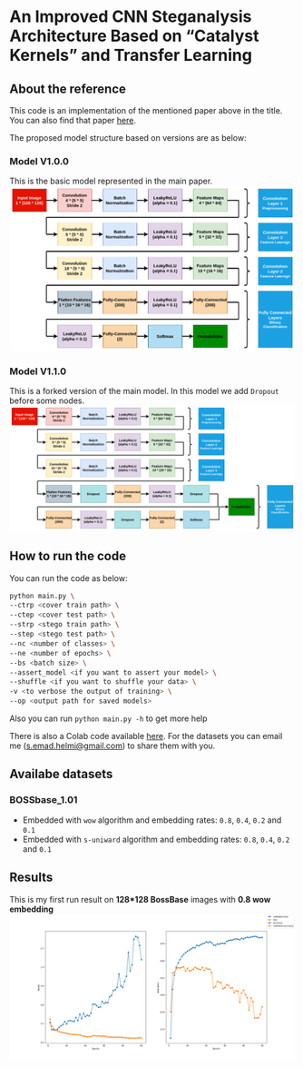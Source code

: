 # An Improved CNN Steganalysis Architecture Based on “Catalyst Kernels” and Transfer Learning

## About the reference

This code is an implementation of the mentioned paper above in the title. You can also find that paper [here](https://link.springer.com/chapter/10.1007/978-3-319-97749-2_9).

The proposed model structure based on versions are as below:

### Model V1.0.0

This is the basic model represented in the main paper.
!["V1.0.0"](static/model-V1.0.0.png)

### Model V1.1.0

This is a forked version of the main model. In this model we add `Dropout` before some nodes.
!["V1.1.0"](static/model-V1.1.0.png)

## How to run the code

You can run the code as below:

```bash
python main.py \
--ctrp <cover train path> \
--ctep <cover test path> \
--strp <stego train path> \
--step <stego test path> \
--nc <number of classes> \
--ne <number of epochs> \
--bs <batch size> \
--assert_model <if you want to assert your model> \
--shuffle <if you want to shuffle your data> \
-v <to verbose the output of training> \
--op <output path for saved models>
```

Also you can run `python main.py -h` to get more help

There is also a Colab code available [here](https://colab.research.google.com/drive/1u1cLrQobCv3tKvUk_Fx8z9BHoIAMZrtg?usp=sharing). For the datasets you can email me (s.emad.helmi@gmail.com) to share them with you.

## Availabe datasets

### BOSSbase_1.01

- Embedded with `wow` algorithm and embedding rates: `0.8`, `0.4`, `0.2` and `0.1`
- Embedded with `s-uniward` algorithm and embedding rates: `0.8`, `0.4`, `0.2` and `0.1`

## Results

This is my first run result on **128*128 BossBase** images with **0.8 wow embedding**
![](results/1st_result.png)
